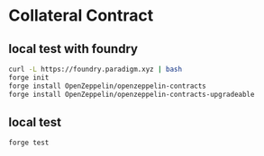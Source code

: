# Collateral Contract

## local test with foundry

```bash
curl -L https://foundry.paradigm.xyz | bash
forge init
forge install OpenZeppelin/openzeppelin-contracts
forge install OpenZeppelin/openzeppelin-contracts-upgradeable
```

## local test

```bash
forge test
```
